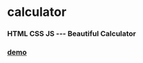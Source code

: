 # calculator
### HTML CSS JS --- Beautiful Calculator
### [demo](https://nancyduo.github.io/calculator)
